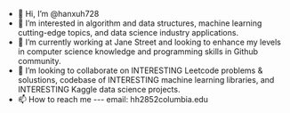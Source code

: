 - 👋 Hi, I’m @hanxuh728
- 👀 I’m interested in algorithm and data structures, machine learning cutting-edge topics, and data science industry applications.
- 🌱 I’m currently working at Jane Street and looking to enhance my levels in computer science knowledge and programming skills in Github community. 
- 💞️ I’m looking to collaborate on INTERESTING Leetcode problems & solustions, codebase of INTERESTING machine learning libraries, and INTERESTING Kaggle data science projects.
- 📫 How to reach me --- email: hh2852columbia.edu

<!---
hanxuh728/hanxuh728 is a ✨ special ✨ repository because its `README.md` (this file) appears on your GitHub profile.
You can click the Preview link to take a look at your changes.
--->
